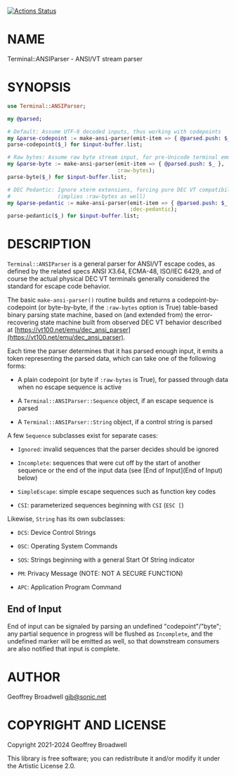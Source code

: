 [![Actions Status](https://github.com/japhb/Terminal-ANSIParser/workflows/test/badge.svg)](https://github.com/japhb/Terminal-ANSIParser/actions)

NAME
====

Terminal::ANSIParser - ANSI/VT stream parser

SYNOPSIS
========

```raku
use Terminal::ANSIParser;

my @parsed;

# Default: Assume UTF-8 decoded inputs, thus working with codepoints
my &parse-codepoint := make-ansi-parser(emit-item => { @parsed.push: $_ });
parse-codepoint($_) for $input-buffer.list;

# Raw bytes: Assume raw byte stream input, for pre-Unicode terminal emulation
my &parse-byte := make-ansi-parser(emit-item => { @parsed.push: $_ },
                                   :raw-bytes);
parse-byte($_) for $input-buffer.list;

# DEC Pedantic: Ignore xterm extensions, forcing pure DEC VT compatibility
#               (implies :raw-bytes as well)
my &parse-pedantic := make-ansi-parser(emit-item => { @parsed.push: $_ },
                                       :dec-pedantic);
parse-pedantic($_) for $input-buffer.list;
```

DESCRIPTION
===========

`Terminal::ANSIParser` is a general parser for ANSI/VT escape codes, as defined by the related specs ANSI X3.64, ECMA-48, ISO/IEC 6429, and of course the actual physical DEC VT terminals generally considered the standard for escape code behavior.

The basic `make-ansi-parser()` routine builds and returns a codepoint-by-codepoint (or byte-by-byte, if the `:raw-bytes` option is True) table-based binary parsing state machine, based on (and extended from) the error-recovering state machine built from observed DEC VT behavior described at [https://vt100.net/emu/dec_ansi_parser](https://vt100.net/emu/dec_ansi_parser).

Each time the parser determines that it has parsed enough input, it emits a token representing the parsed data, which can take one of the following forms:

  * A plain codepoint (or byte if `:raw-bytes` is True), for passed through data when no escape sequence is active

  * A `Terminal::ANSIParser::Sequence` object, if an escape sequence is parsed

  * A `Terminal::ANSIParser::String` object, if a control string is parsed

A few `Sequence` subclasses exist for separate cases:

  * `Ignored`: invalid sequences that the parser decides should be ignored

  * `Incomplete`: sequences that were cut off by the start of another sequence or the end of the input data (see [End of Input](End of Input) below)

  * `SimpleEscape`: simple escape sequences such as function key codes

  * `CSI`: parameterized sequences beginning with `CSI` (`ESC [`)

Likewise, `String` has its own subclasses:

  * `DCS`: Device Control Strings

  * `OSC`: Operating System Commands

  * `SOS`: Strings beginning with a general Start Of String indicator

  * `PM`: Privacy Message (NOTE: NOT A SECURE FUNCTION)

  * `APC`: Application Program Command

End of Input
------------

End of input can be signaled by parsing an undefined "codepoint"/"byte"; any partial sequence in progress will be flushed as `Incomplete`, and the undefined marker will be emitted as well, so that downstream consumers are also notified that input is complete.

AUTHOR
======

Geoffrey Broadwell <gjb@sonic.net>

COPYRIGHT AND LICENSE
=====================

Copyright 2021-2024 Geoffrey Broadwell

This library is free software; you can redistribute it and/or modify it under the Artistic License 2.0.

